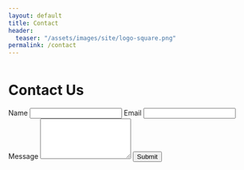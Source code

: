 ```yaml
---
layout: default
title: Contact
header:
  teaser: "/assets/images/site/logo-square.png"
permalink: /contact
---
```


<div class="page-content">
  <div style="max-width: 550px;margin: 50px auto">
    <div class="heading" style="margin-top: 1em;">
      <h1>Contact Us</h1>
    </div>
    <form action="https://formspree.io/michael@mcshinsky.net"
          method="POST">
        <label>Name</label>
        <input type="text" name="name" required>
        <label>Email</label>
        <input type="email" name="_replyto" required>
        <label>Message</label>
        <textarea name="message" rows="5" required></textarea>
        <input class="btn btn--primary" type="submit" value="Submit">
    </form>
  </div>
</div>